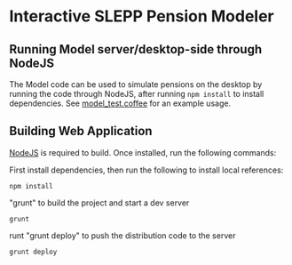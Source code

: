 # Interactive SLEPP Pension Modeler

## Running Model server/desktop-side through NodeJS

The Model code can be used to simulate pensions on the desktop by running the code through NodeJS, after running `npm install` to install dependencies. See [model_test.coffee](https://github.com/UI-Research/pension-modeler/blob/master/test/model_test.coffee) for an example usage.

## Building Web Application

[NodeJS](http://nodejs.org/) is required to build. Once installed, run the following commands:

First install dependencies, then run the following to install local references:

```
npm install
```

"grunt" to build the project and start a dev server

```
grunt
```

runt "grunt deploy" to push the distribution code to the server

```
grunt deploy
```